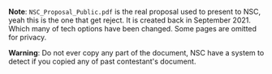 **Note**: `NSC_Proposal_Public.pdf` is the real proposal used to present to
NSC, yeah this is the one that get reject. It is created back in September 2021.
Which many of tech options have been changed. Some pages are omitted for privacy.

**Warning**: Do not ever copy any part of the document, NSC have a system to
detect if you copied any of past contestant's document.
